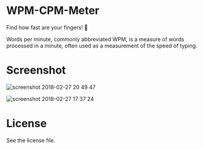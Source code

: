 # WPM-CPM-Meter

Find how fast are your fingers! :speech_balloon:

Words per minute, commonly abbreviated WPM, is a measure of words processed in a minute, often used as a measurement of the speed of typing.

# Screenshot

![screenshot 2018-02-27 20 49 47](https://user-images.githubusercontent.com/32882041/36748239-ee1fc162-1bff-11e8-978f-d9be9f2a9fa6.png)

![screenshot 2018-02-27 17 37 24](https://user-images.githubusercontent.com/32882041/36738052-3c49c722-1be5-11e8-85fc-79303e2a5a9a.png)

# License

See the license file.
